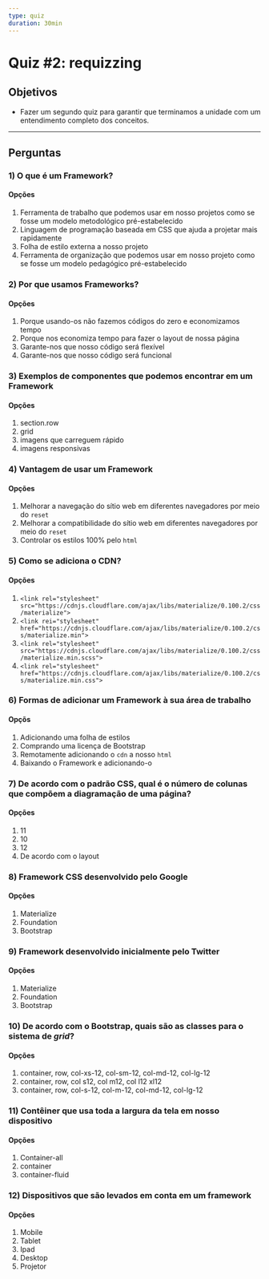 ```yaml
---
type: quiz
duration: 30min
---
```


# Quiz #2: requizzing

## Objetivos

- Fazer um segundo quiz para garantir que terminamos a unidade com um
  entendimento completo dos conceitos.

***

## Perguntas

### 1) O que é um Framework?

#### Opções

1. Ferramenta de trabalho que podemos usar em nosso projetos como se fosse um
   modelo metodológico pré-estabelecido
2. Linguagem de programação baseada em CSS que ajuda a projetar mais rapidamente
3. Folha de estilo externa a nosso projeto
4. Ferramenta de organização que podemos usar em nosso projeto como se fosse um
   modelo pedagógico pré-estabelecido

<solution style="display:none;">1</solution>

### 2) Por que usamos Frameworks?

#### Opções

1. Porque usando-os não fazemos códigos do zero e economizamos tempo
2. Porque nos economiza tempo para fazer o layout de nossa página
3. Garante-nos que nosso código será flexível
4. Garante-nos que nosso código será funcional

<solution style="display:none;">1,4</solution>

### 3) Exemplos de componentes que podemos encontrar em um Framework

#### Opções

1. section.row
2. grid
3. imagens que carreguem rápido
4. imagens responsivas

<solution style="display:none;">2,4</solution>

### 4) Vantagem de usar um Framework

#### Opções

1. Melhorar a navegação do sítio web em diferentes navegadores por meio do
   `reset`
2. Melhorar a compatibilidade do sítio web em diferentes navegadores por meio do
   `reset`
3. Controlar os estilos 100% pelo `html`

<solution style="display:none;">2</solution>

### 5) Como se adiciona o CDN?

#### Opções

1. `<link rel="stylesheet" src="https://cdnjs.cloudflare.com/ajax/libs/materialize/0.100.2/css/materialize">`
2. `<link rei="stylesheet" href="https://cdnjs.cloudflare.com/ajax/libs/materialize/0.100.2/css/materialize.min">`
3. `<link rel="stylesheet" src="https://cdnjs.cloudflare.com/ajax/libs/materialize/0.100.2/css/materialize.min.scss">`
4. `<link rel="stylesheet" href="https://cdnjs.cloudflare.com/ajax/libs/materialize/0.100.2/css/materialize.min.css">`

<solution style="display:none;">4</solution>

### 6) Formas de adicionar um Framework à sua área de trabalho

#### Opçõs

1. Adicionando uma folha de estilos
2. Comprando uma licença de Bootstrap
3. Remotamente adicionando o `cdn` a nosso `html`
4. Baixando o Framework e adicionando-o

<solution style="display:none;">3,4</solution>

### 7) De acordo com o padrão CSS, qual é o número de colunas que compõem a diagramação de uma página?

#### Opções

1. 11
2. 10
3. 12
4. De acordo com o layout

<solution style="display:none;">3</solution>

### 8) Framework CSS desenvolvido pelo Google

#### Opções

1. Materialize
2. Foundation
3. Bootstrap

<solution style="display:none;">1</solution>

### 9) Framework desenvolvido inicialmente pelo Twitter

#### Opções

1. Materialize
2. Foundation
3. Bootstrap

<solution style="display:none;">3</solution>

### 10) De acordo com o Bootstrap, quais são as classes para o sistema de *grid*?

#### Opções

1. container, row, col-xs-12, col-sm-12, col-md-12, col-lg-12
2. container, row, col s12, col m12, col l12 xl12
3. container, row, col-s-12, col-m-12, col-md-12, col-lg-12

<solution style="display:none;">1</solution>

### 11) Contêiner que usa toda a largura da tela em nosso dispositivo

#### Opções

1. Container-all
2. container
3. container-fluid

<solution style="display:none;">3</solution>

### 12) Dispositivos que são levados em conta em um framework

#### Opções

1. Mobile
2. Tablet
3. Ipad
4. Desktop
5. Projetor

<solution style="display:none;">1,2,4</solution>
